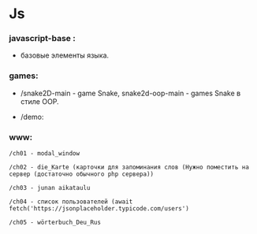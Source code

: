 # Js

### javascript-base :
- базовые элементы языка.

### games: 
- /snake2D-main - game Snake, snake2d-oop-main - games Snake в стиле OOP.

- /demo:

### www:

    /ch01 - modal_window

    /ch02 - die_Karte (карточки для запоминания слов (Нужно поместить на сервер (достаточно обычного php сервера))

    /ch03 - junan aikataulu
	
	/ch04 - список пользователей (await fetch('https://jsonplaceholder.typicode.com/users')

    /ch05 - wörterbuch_Deu_Rus
